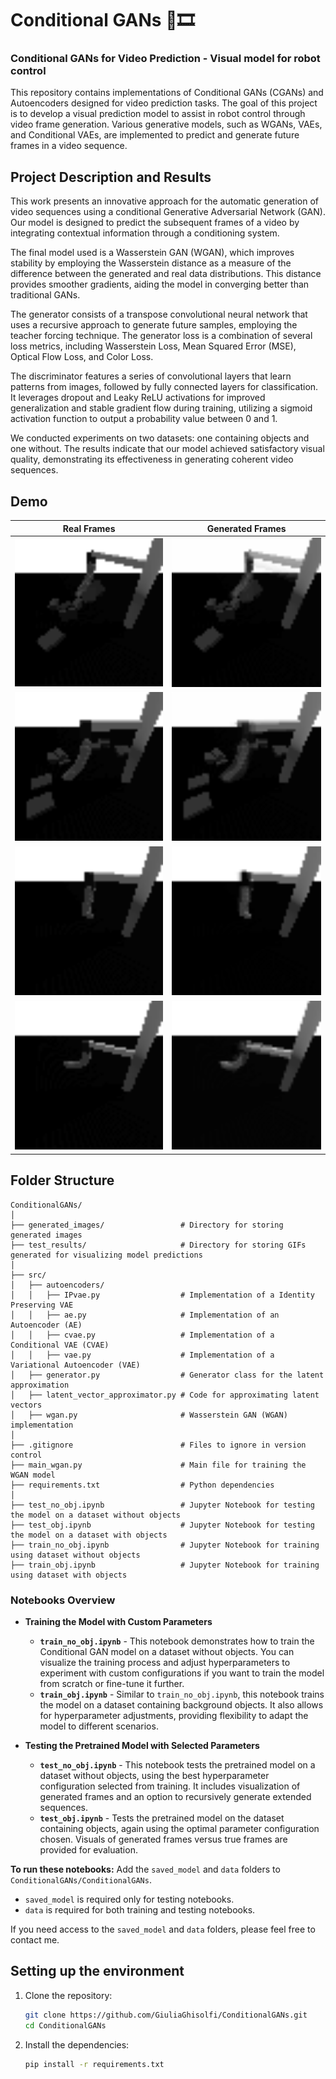 # Conditional GANs 🤖🎞
### Conditional GANs for Video Prediction - Visual model for robot control

This repository contains implementations of Conditional GANs (CGANs) and Autoencoders designed for video prediction tasks.
The goal of this project is to develop a visual prediction model to assist in robot control through video frame generation. Various generative models, such as WGANs, VAEs, and Conditional VAEs, are implemented to predict and generate future frames in a video sequence.


## Project Description and Results

This work presents an innovative approach for the automatic generation of video sequences using a conditional Generative Adversarial Network (GAN). Our model is designed to predict the subsequent frames of a video by integrating contextual information through a conditioning system.

The final model used is a Wasserstein GAN (WGAN), which improves stability by employing the Wasserstein distance as a measure of the difference between the generated and real data distributions. This distance provides smoother gradients, aiding the model in converging better than traditional GANs.

The generator consists of a transpose convolutional neural network that uses a recursive approach to generate future samples, employing the teacher forcing technique. The generator loss is a combination of several loss metrics, including Wasserstein Loss, Mean Squared Error (MSE), Optical Flow Loss, and Color Loss.

The discriminator features a series of convolutional layers that learn patterns from images, followed by fully connected layers for classification. It leverages dropout and Leaky ReLU activations for improved generalization and stable gradient flow during training, utilizing a sigmoid activation function to output a probability value between 0 and 1.

We conducted experiments on two datasets: one containing objects and one without. The results indicate that our model achieved satisfactory visual quality, demonstrating its effectiveness in generating coherent video sequences.

## Demo

| Real Frames          | Generated Frames        |
|-----------------------|-------------------------|
| <img width="250" alt="input" src="ConditionalGANs\test_results\obj\input_seq_0_gray_scale.gif"> | <img width="250" alt="input" src="ConditionalGANs\test_results\obj\generated_seq_0_gray_scale.gif"> |
| <img width="250" alt="input" src="ConditionalGANs\test_results\obj\input_seq_702_gray_scale.gif"> | <img width="250" alt="input" src="ConditionalGANs\test_results\obj\generated_seq_702_gray_scale.gif"> |
| <img width="250" alt="input" src="ConditionalGANs\test_results\no_obj\input_seq_100_gray_scale.gif"> | <img width="250" alt="input" src="ConditionalGANs\test_results\no_obj\generated_seq_100_gray_scale.gif"> |
| <img width="250" alt="input" src="ConditionalGANs\test_results\no_obj\input_seq_200_gray_scale.gif"> | <img width="250" alt="input" src="ConditionalGANs\test_results\no_obj\generated_seq_200_gray_scale.gif"> |



## Folder Structure

```
ConditionalGANs/
│
├── generated_images/                 # Directory for storing generated images
├── test_results/                     # Directory for storing GIFs generated for visualizing model predictions
│
├── src/
│   ├── autoencoders/
│   │   ├── IPvae.py                  # Implementation of a Identity Preserving VAE
│   │   ├── ae.py                     # Implementation of an Autoencoder (AE)
│   │   ├── cvae.py                   # Implementation of a Conditional VAE (CVAE)
│   │   ├── vae.py                    # Implementation of a Variational Autoencoder (VAE)
│   ├── generator.py                  # Generator class for the latent approximation
│   ├── latent_vector_approximator.py # Code for approximating latent vectors
│   ├── wgan.py                       # Wasserstein GAN (WGAN) implementation
│
├── .gitignore                        # Files to ignore in version control
├── main_wgan.py                      # Main file for training the WGAN model
├── requirements.txt                  # Python dependencies
│
├── test_no_obj.ipynb                 # Jupyter Notebook for testing the model on a dataset without objects
├── test_obj.ipynb                    # Jupyter Notebook for testing the model on a dataset with objects
├── train_no_obj.ipynb                # Jupyter Notebook for training using dataset without objects
├── train_obj.ipynb                   # Jupyter Notebook for training using dataset with objects
```

### Notebooks Overview

- **Training the Model with Custom Parameters**
  - **`train_no_obj.ipynb`** - This notebook demonstrates how to train the Conditional GAN model on a dataset without objects. You can visualize the training process and adjust hyperparameters to experiment with custom configurations if you want to train the model from scratch or fine-tune it further.
  - **`train_obj.ipynb`** - Similar to `train_no_obj.ipynb`, this notebook trains the model on a dataset containing background objects. It also allows for hyperparameter adjustments, providing flexibility to adapt the model to different scenarios.

- **Testing the Pretrained Model with Selected Parameters**
  - **`test_no_obj.ipynb`** - This notebook tests the pretrained model on a dataset without objects, using the best hyperparameter configuration selected from training. It includes visualization of generated frames and an option to recursively generate extended sequences.
  - **`test_obj.ipynb`** - Tests the pretrained model on the dataset containing objects, again using the optimal parameter configuration chosen. Visuals of generated frames versus true frames are provided for evaluation.

**To run these notebooks:**
Add the `saved_model` and `data` folders to `ConditionalGANs/ConditionalGANs`.
- `saved_model` is required only for testing notebooks.
- `data` is required for both training and testing notebooks.

If you need access to the `saved_model` and `data` folders, please feel free to contact me.


## Setting up the environment
1. Clone the repository:
    ```bash
    git clone https://github.com/GiuliaGhisolfi/ConditionalGANs.git
    cd ConditionalGANs
    ```

2. Install the dependencies:
    ```bash
    pip install -r requirements.txt
    ```
